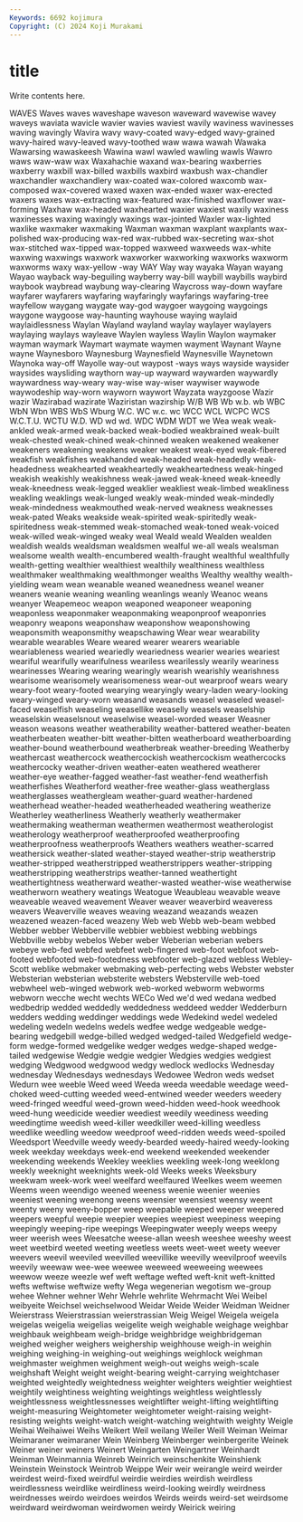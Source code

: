 ```yaml
---
Keywords: 6692 kojimura
Copyright: (C) 2024 Koji Murakami
---
```


# title

Write contents here.



 WAVES Waves
waves waveshape waveson waveward wavewise wavey waveys waviata wavicle wavier
wavies waviest wavily waviness wavinesses waving wavingly Wavira wavy wavy-coated
wavy-edged wavy-grained wavy-haired wavy-leaved wavy-toothed waw wawa wawah Wawaka Wawarsing
wawaskeesh Wawina wawl wawled wawling wawls Wawro waws waw-waw wax
Waxahachie waxand wax-bearing waxberries waxberry waxbill wax-billed waxbills waxbird waxbush
wax-chandler waxchandler waxchandlery wax-coated wax-colored waxcomb wax-composed wax-covered waxed waxen
wax-ended waxer wax-erected waxers waxes wax-extracting wax-featured wax-finished waxflower wax-forming
Waxhaw wax-headed waxhearted waxier waxiest waxily waxiness waxinesses waxing waxingly
waxings wax-jointed Waxler wax-lighted waxlike waxmaker waxmaking Waxman waxman waxplant
waxplants wax-polished wax-producing wax-red wax-rubbed wax-secreting wax-shot wax-stitched wax-tipped wax-topped
waxweed waxweeds wax-white waxwing waxwings waxwork waxworker waxworking waxworks waxworm
waxworms waxy wax-yellow -way WAY Way way wayaka Wayan wayang
Wayao wayback way-beguiling wayberry way-bill waybill waybills waybird waybook waybread
waybung way-clearing Waycross way-down wayfare wayfarer wayfarers wayfaring wayfaringly wayfarings
wayfaring-tree wayfellow waygang waygate way-god waygoer waygoing waygoings waygone waygoose
way-haunting wayhouse waying waylaid waylaidlessness Waylan Wayland wayland waylay waylayer
waylayers waylaying waylays wayleave Waylen wayless Waylin Waylon waymaker wayman
waymark Waymart waymate waymen wayment Waynant Wayne wayne Waynesboro Waynesburg
Waynesfield Waynesville Waynetown Waynoka way-off Wayolle way-out waypost -ways ways
wayside waysider waysides waysliding waythorn way-up wayward waywarden waywardly waywardness
way-weary way-wise way-wiser waywiser waywode waywodeship way-worn wayworn waywort Wayzata
wayzgoose Wazir wazir Wazirabad wazirate Waziristan wazirship W/B WB Wb
w.b. wb WBC WbN Wbn WBS WbS Wburg W.C. WC
w.c. wc WCC WCL WCPC WCS W.C.T.U. WCTU W.D. WD
wd wd. WDC WDM WDT we Wea weak weak-ankled weak-armed
weak-backed weak-bodied weakbrained weak-built weak-chested weak-chined weak-chinned weaken weakened weakener
weakeners weakening weakens weaker weakest weak-eyed weak-fibered weakfish weakfishes weakhanded
weak-headed weak-headedly weak-headedness weakhearted weakheartedly weakheartedness weak-hinged weakish weakishly weakishness
weak-jawed weak-kneed weak-kneedly weak-kneedness weak-legged weaklier weakliest weak-limbed weakliness weakling
weaklings weak-lunged weakly weak-minded weak-mindedly weak-mindedness weakmouthed weak-nerved weakness weaknesses
weak-pated Weaks weakside weak-spirited weak-spiritedly weak-spiritedness weak-stemmed weak-stomached weak-toned weak-voiced
weak-willed weak-winged weaky weal Weald weald Wealden wealden wealdish wealds
wealdsman wealdsmen wealful we-all weals wealsman wealsome wealth wealth-encumbered wealth-fraught
wealthful wealthfully wealth-getting wealthier wealthiest wealthily wealthiness wealthless wealthmaker wealthmaking
wealthmonger wealths Wealthy wealthy wealth-yielding weam wean weanable weaned weanedness
weanel weaner weaners weanie weaning weanling weanlings weanly Weanoc weans
weanyer Weapemeoc weapon weaponed weaponeer weaponing weaponless weaponmaker weaponmaking weaponproof
weaponries weaponry weapons weaponshaw weaponshow weaponshowing weaponsmith weaponsmithy weapschawing Wear
wear wearability wearable wearables Weare weared wearer wearers weariable weariableness
wearied weariedly weariedness wearier wearies weariest weariful wearifully wearifulness weariless
wearilessly wearily weariness wearinesses Wearing wearing wearingly wearish wearishly wearishness
wearisome wearisomely wearisomeness wear-out wearproof wears weary weary-foot weary-footed wearying
wearyingly weary-laden weary-looking weary-winged weary-worn weasand weasands weasel weaseled weasel-faced
weaselfish weaseling weasellike weaselly weasels weaselship weaselskin weaselsnout weaselwise weasel-worded
weaser Weasner weason weasons weather weatherability weather-battered weather-beaten weatherbeaten weather-bitt
weather-bitten weatherboard weatherboarding weather-bound weatherbound weatherbreak weather-breeding Weatherby weathercast weathercock
weathercockish weathercockism weathercocks weathercocky weather-driven weather-eaten weathered weatherer weather-eye weather-fagged
weather-fast weather-fend weatherfish weatherfishes Weatherford weather-free weather-glass weatherglass weatherglasses weathergleam
weather-guard weather-hardened weatherhead weather-headed weatherheaded weathering weatherize Weatherley weatherliness Weatherly
weatherly weathermaker weathermaking weatherman weathermen weathermost weatherologist weatherology weatherproof weatherproofed
weatherproofing weatherproofness weatherproofs Weathers weathers weather-scarred weathersick weather-slated weather-stayed weather-strip
weatherstrip weather-stripped weatherstripped weatherstrippers weather-stripping weatherstripping weatherstrips weather-tanned weathertight weathertightness
weatherward weather-wasted weather-wise weatherwise weatherworn weathery weatings Weatogue Weaubleau weavable
weave weaveable weaved weavement Weaver weaver weaverbird weaveress weavers Weaverville
weaves weaving weazand weazands weazen weazened weazen-faced weazeny Web web
Webb web-beam webbed Webber webber Webberville webbier webbiest webbing webbings
Webbville webby webelos Weber weber Weberian weberian webers webeye web-fed
webfed webfeet web-fingered web-foot webfoot web-footed webfooted web-footedness webfooter web-glazed
webless Webley-Scott weblike webmaker webmaking web-perfecting webs Webster webster Websterian
websterian websterite websters Websterville web-toed webwheel web-winged webwork web-worked webworm
webworms webworn wecche wecht wechts WECo Wed we'd wed wedana
wedbed wedbedrip wedded weddedly weddedness weddeed wedder Wedderburn wedders wedding
weddinger weddings wede Wedekind wedel wedeled wedeling wedeln wedelns wedels
wedfee wedge wedgeable wedge-bearing wedgebill wedge-billed wedged wedged-tailed Wedgefield wedge-form
wedge-formed wedgelike wedger wedges wedge-shaped wedge-tailed wedgewise Wedgie wedgie wedgier
Wedgies wedgies wedgiest wedging Wedgwood wedgwood wedgy wedlock wedlocks Wednesday
wednesday Wednesdays wednesdays Wedowee Wedron weds wedset Wedurn wee weeble
Weed weed Weeda weeda weedable weedage weed-choked weed-cutting weeded weed-entwined
weeder weeders weedery weed-fringed weedful weed-grown weed-hidden weed-hook weedhook weed-hung
weedicide weedier weediest weedily weediness weeding weedingtime weedish weed-killer weedkiller
weed-killing weedless weedlike weedling weedow weedproof weed-ridden weeds weed-spoiled Weedsport
Weedville weedy weedy-bearded weedy-haired weedy-looking week weekday weekdays week-end weekend
weekended weekender weekending weekends Weekley weeklies weekling week-long weeklong weekly
weeknight weeknights week-old Weeks weeks Weeksbury weekwam week-work weel weelfard
weelfaured Weelkes weem weemen Weems ween weendigo weened weeness weenie
weenier weenies weeniest weening weenong weens weensier weensiest weensy weent
weenty weeny weeny-bopper weep weepable weeped weeper weepered weepers weepful
weepie weepier weepies weepiest weepiness weeping weepingly weeping-ripe weepings Weepingwater
weeply weeps weepy weer weerish wees Weesatche weese-allan weesh weeshee
weeshy weest weet weetbird weeted weeting weetless weets weet-weet weety
weever weevers weevil weeviled weevilled weevillike weevilly weevilproof weevils weevily
weewaw wee-wee weewee weeweed weeweeing weewees weewow weeze weezle wef
weft weftage wefted weft-knit weft-knitted wefts weftwise weftwize wefty Wega
wegenerian wegotism we-group wehee Wehner wehner Wehr Wehrle wehrlite Wehrmacht
Wei Weibel weibyeite Weichsel weichselwood Weidar Weide Weider Weidman Weidner
Weierstrass Weierstrassian weierstrassian Weig Weigel Weigela weigela weigelas weigelia weigelias
weigelite weigh weighable weighage weighbar weighbauk weighbeam weigh-bridge weighbridge weighbridgeman
weighed weigher weighers weighership weighhouse weigh-in weighin weighing weighing-in weighing-out
weighings weighlock weighman weighmaster weighmen weighment weigh-out weighs weigh-scale weighshaft
Weight weight weight-bearing weight-carrying weightchaser weighted weightedly weightedness weighter weighters
weightier weightiest weightily weightiness weighting weightings weightless weightlessly weightlessness weightlessnesses
weightlifter weight-lifting weightlifting weight-measuring Weightometer weightometer weight-raising weight-resisting weights weight-watch
weight-watching weightwith weighty Weigle Weihai Weihaiwei Weihs Weikert Weil weilang
Weiler Weill Weiman Weimar Weimaraner weimaraner Wein Weinberg Weinberger weinbergerite
Weinek Weiner weiner weiners Weinert Weingarten Weingartner Weinhardt Weinman Weinmannia
Weinreb Weinrich weinschenkite Weinshienk Weinstein Weinstock Weintrob Weippe Weir weir
weirangle weird weirder weirdest weird-fixed weirdful weirdie weirdies weirdish weirdless
weirdlessness weirdlike weirdliness weird-looking weirdly weirdness weirdnesses weirdo weirdoes weirdos
Weirds weirds weird-set weirdsome weirdward weirdwoman weirdwomen weirdy Weirick weiring
